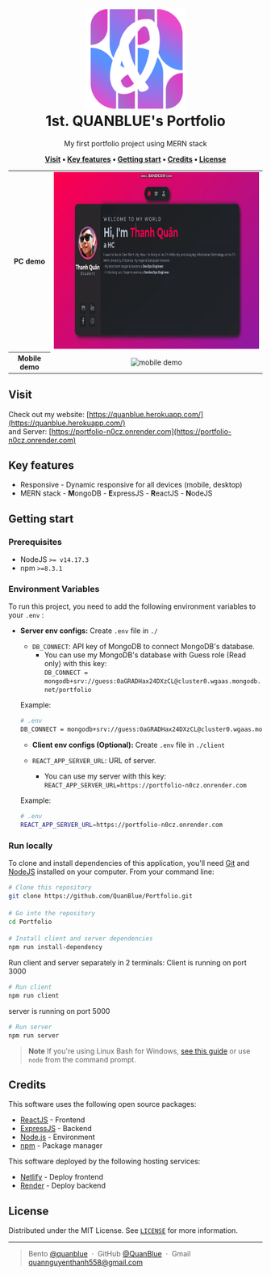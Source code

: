 <h1 align="center">
  <img src="./assets/favicon.png" alt="icon" width="200"></img>
  <br>
  <b>1st. QUANBLUE's Portfolio</b>
</h1>

<p align="center">My first portfolio project using MERN stack</p>

<p align="center">
  <b>
    <a href="#visit">Visit</a> •
    <a href="#key-features">Key features</a> •
    <a href="#getting-start">Getting start</a> •
    <a href="#credits">Credits</a> •
    <a href="#license">License</a>
  </b>
</p>

<table >
  <tr>
    <th>PC demo</th>
    <td align="center"> <img src="./assets/pc-demo.gif" height="350" alt="pc demo"/></td>
  </tr>
  <tr>
    <th>Mobile demo</th>
    <td align="center"><img src="./assets/mobile-demo.gif" height="500" alt="mobile demo"/></td>
  </tr>
</table>

## Visit

Check out my website: [https://quanblue.herokuapp.com/](https://quanblue.herokuapp.com/)  
and Server: [https://portfolio-n0cz.onrender.com](https://portfolio-n0cz.onrender.com)

## Key features

-  Responsive - Dynamic responsive for all devices (mobile, desktop)
-  MERN stack - **M**ongoDB - **E**xpressJS - **R**eactJS - **N**odeJS

## Getting start

### Prerequisites

-  NodeJS `>= v14.17.3`
-  npm `>=8.3.1`

### Environment Variables

To run this project, you need to add the following environment variables to your `.env` :

-  **Server env configs:** Create `.env` file in `./`

   -  `DB_CONNECT`: API key of MongoDB to connect MongoDB's database.
      -  You can use my MongoDB's database with Guess role (Read only) with this key:  
         `DB_CONNECT = mongodb+srv://guess:0aGRADHax24DXzCL@cluster0.wgaas.mongodb.net/portfolio`

   Example:

   ```sh
   # .env
   DB_CONNECT = mongodb+srv://guess:0aGRADHax24DXzCL@cluster0.wgaas.mongodb.net/portfolio
   ```

   -  **Client env configs (Optional):** Create `.env` file in `./client`

   -  `REACT_APP_SERVER_URL`: URL of server.
      -  You can use my server with this key:  
         `REACT_APP_SERVER_URL=https://portfolio-n0cz.onrender.com`

   Example:

   ```sh
   # .env
   REACT_APP_SERVER_URL=https://portfolio-n0cz.onrender.com
   ```

### Run locally

To clone and install dependencies of this application, you'll need [Git](https://git-scm.com) and [NodeJS](https://nodejs.org/en) installed on your computer. From your command line:

```bash
# Clone this repository
git clone https://github.com/QuanBlue/Portfolio.git

# Go into the repository
cd Portfolio

# Install client and server dependencies
npm run install-dependency
```

Run client and server separately in 2 terminals:
Client is running on port 3000

```sh
# Run client
npm run client
```

server is running on port 5000

```sh
# Run server
npm run server
```

> **Note**
> If you're using Linux Bash for Windows, [see this guide](https://www.howtogeek.com/261575/how-to-run-graphical-linux-desktop-applications-from-windows-10s-bash-shell/) or use `node` from the command prompt.

## Credits

This software uses the following open source packages:

-  [ReactJS](https://react.dev/) - Frontend
-  [ExpressJS](https://expressjs.com/) - Backend
-  [Node.js](https://nodejs.org/) - Environment
-  [npm](https://www.npmjs.com/) - Package manager

This software deployed by the following hosting services:

-  [Netlify](https://www.netlify.com/) - Deploy frontend
-  [Render](https://render.com/) - Deploy backend

## License

Distributed under the MIT License. See <a href="./LICENSE">`LICENSE`</a> for more information.

---

> Bento [@quanblue](https://bento.me/quanblue) &nbsp;&middot;&nbsp;
> GitHub [@QuanBlue](https://github.com/QuanBlue) &nbsp;&middot;&nbsp; Gmail quannguyenthanh558@gmail.com
